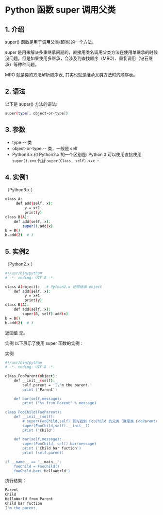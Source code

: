 #  Python 函数 super 调用父类

## 1. 介绍
super() 函数是用于调用父类(超类)的一个方法。

super 是用来解决多重继承问题的，直接用类名调用父类方法在使用单继承的时候没问题，但是如果使用多继承，会涉及到查找顺序（MRO）、重复调用（钻石继承）等种种问题。

MRO 就是类的方法解析顺序表, 其实也就是继承父类方法时的顺序表。

## 2. 语法
以下是 super() 方法的语法:

```bash
super(type[, object-or-type])
```

## 3. 参数

 - type -- 类
 - object-or-type -- 类，一般是 self
 - Python3.x 和 Python2.x 的一个区别是: Python 3 可以使用直接使用 `super().xxx` 代替
   `super(Class, self).xxx :`

## 4. 实例1
（Python3.x ）
```bash
class A:
     def add(self, x):
         y = x+1
         print(y)
class B(A):
    def add(self, x):
        super().add(x)
b = B()
b.add(2)  # 3
```

## 5. 实例2
（Python2.x ）

```bash
#!/usr/bin/python
# -*- coding: UTF-8 -*-
 
class A(object):   # Python2.x 记得继承 object
    def add(self, x):
         y = x+1
         print(y)
class B(A):
    def add(self, x):
        super(B, self).add(x)
b = B()
b.add(2)  # 3
```

返回值
无。

实例
以下展示了使用 super 函数的实例：

实例

```bash
#!/usr/bin/python
# -*- coding: UTF-8 -*-
 
class FooParent(object):
    def __init__(self):
        self.parent = 'I\'m the parent.'
        print ('Parent')
    
    def bar(self,message):
        print ("%s from Parent" % message)
 
class FooChild(FooParent):
    def __init__(self):
        # super(FooChild,self) 首先找到 FooChild 的父类（就是类 FooParent），然后把类 FooChild 的对象转换为类 FooParent 的对象
        super(FooChild,self).__init__()    
        print ('Child')
        
    def bar(self,message):
        super(FooChild, self).bar(message)
        print ('Child bar fuction')
        print (self.parent)
 
if __name__ == '__main__':
    fooChild = FooChild()
    fooChild.bar('HelloWorld')
```

执行结果：

```bash
Parent
Child
HelloWorld from Parent
Child bar fuction
I'm the parent.
```
